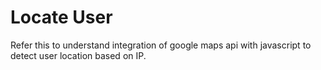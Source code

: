 Locate User
===============

Refer this to understand integration of google maps api with javascript to detect user location based on IP. 


